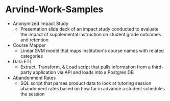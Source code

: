 # Arvind-Work-Samples

* Anonymized Impact Study
  * Presentation slide deck of an impact study conducted to evaluate the impact of supplemental instruction on student grade outcomes and retention
* Course Mapper
  * Linear SVM model that maps institution's course names with related categories
* Data ETL
  * Extract, Transform, & Load script that pulls information from a third-party application via API and loads into a Postgres DB
* Abandonment Rates
  * SQL script that parses product data to look at tutoring session abandoment rates based on how far in advance a student schedules the session 
